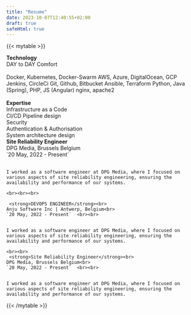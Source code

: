 ```yaml
---
title: "Resume"
date: 2023-10-07T12:40:55+02:00
draft: true
safeHtml: true
---
```


<style>
  /* Default styles for larger screens */
  td {
    vertical-align: top;
  }

  /* Styles for smaller screens (e.g., mobile devices) */
  @media (max-width: 767px) {
    td {
      width: 100% !important; /* Ensure each cell takes up the full width */
    }
  }

  /* Print-specific styles to hide header and footer */
  @media print {
    header, footer {
      display: none;
    }
  }
</style>

{{< mytable >}}
<tr>
  <td style="width: 27%;">
    <strong>Technology</strong><br>
    DAY to DAY Comfort<br><br>
    Docker, Kubernetes, Docker-Swarm
AWS, Azure, DigitalOcean, GCP
Jenkins, CircleCi
Git, Github, Bitbucket
Ansible, Terraform
Python, Java (Spring), PHP, JS (Angular)
nginx, apache2
<br><br>
<strong>
Expertise</strong><br>
    Infrastructure as a Code <br>
CI/CD Pipeline design<br>
Security<br>
Authentication & Authorisation<br>
System architecture design<br>
  </td>
  <td style="width: 10%">
  </td>
  <td style="width: 40%;">
 <strong>Site Reliability Engineer</strong><br>
    DPG Media, Brussels Belgium<br>
    `20 May, 2022 - Present`  <br><br>


    I worked as a software engineer at DPG Media, where I focused on various aspects of site reliability engineering, ensuring the availability and performance of our systems.

    <br><br><br>

     <strong>DEVOPS ENGINEER</strong><br>
    Anju Software Inc | Antwerp, Belgium<br>
    `20 May, 2022 - Present`  <br><br>


    I worked as a software engineer at DPG Media, where I focused on various aspects of site reliability engineering, ensuring the availability and performance of our systems.

    <br><br>
     <strong>Site Reliability Engineer</strong><br>
    DPG Media, Brussels Belgium<br>
    `20 May, 2022 - Present`  <br><br>


    I worked as a software engineer at DPG Media, where I focused on various aspects of site reliability engineering, ensuring the availability and performance of our systems.
  </td>
</tr>
{{< /mytable >}}